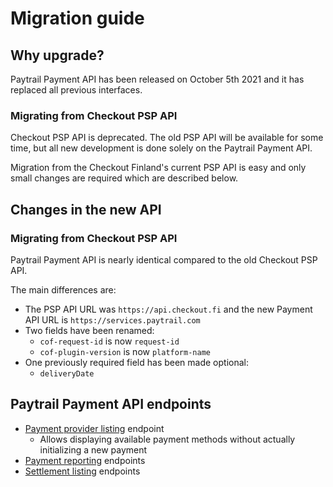 # Migration guide

## Why upgrade?

Paytrail Payment API has been released on October 5th 2021 and it has replaced all previous interfaces.

### Migrating from Checkout PSP API

Checkout PSP API is deprecated. The old PSP API will be available for some time, but all new development is done solely on the Paytrail Payment API.

Migration from the Checkout Finland's current PSP API is easy and only small changes are required which are described below.

## Changes in the new API

### Migrating from Checkout PSP API

Paytrail Payment API is nearly identical compared to the old Checkout PSP API.

The main differences are:

- The PSP API URL was `https://api.checkout.fi` and the new Payment API URL is `https://services.paytrail.com`
- Two fields have been renamed:
  - `cof-request-id` is now `request-id`
  - `cof-plugin-version` is now `platform-name`
- One previously required field has been made optional:
  - `deliveryDate`

## Paytrail Payment API endpoints

- [Payment provider listing](/#list-providers) endpoint
  - Allows displaying available payment methods without actually initializing a new payment
- [Payment reporting](/#payment-reports) endpoints
- [Settlement listing](/#settlements) endpoints
